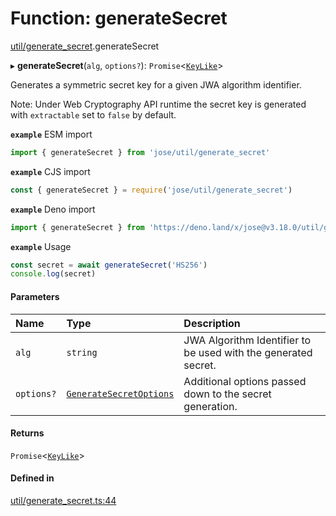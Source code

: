 # Function: generateSecret

[util/generate_secret](../modules/util_generate_secret.md).generateSecret

▸ **generateSecret**(`alg`, `options?`): `Promise`<[`KeyLike`](../types/types.KeyLike.md)\>

Generates a symmetric secret key for a given JWA algorithm identifier.

Note: Under Web Cryptography API runtime the secret key is generated with
`extractable` set to `false` by default.

**`example`** ESM import
```js
import { generateSecret } from 'jose/util/generate_secret'
```

**`example`** CJS import
```js
const { generateSecret } = require('jose/util/generate_secret')
```

**`example`** Deno import
```js
import { generateSecret } from 'https://deno.land/x/jose@v3.18.0/util/generate_secret.ts'
```

**`example`** Usage
```js
const secret = await generateSecret('HS256')
console.log(secret)
```

#### Parameters

| Name | Type | Description |
| :------ | :------ | :------ |
| `alg` | `string` | JWA Algorithm Identifier to be used with the generated secret. |
| `options?` | [`GenerateSecretOptions`](../interfaces/util_generate_secret.GenerateSecretOptions.md) | Additional options passed down to the secret generation. |

#### Returns

`Promise`<[`KeyLike`](../types/types.KeyLike.md)\>

#### Defined in

[util/generate_secret.ts:44](https://github.com/panva/jose/blob/v3.18.0/src/util/generate_secret.ts#L44)
